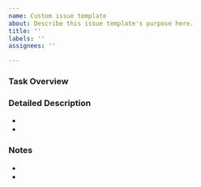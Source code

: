 ```yaml
---
name: Custom issue template
about: Describe this issue template's purpose here.
title: ''
labels: ''
assignees: ''

---
```


### Task Overview 


### Detailed Description
- 
-


### Notes
- 
-
